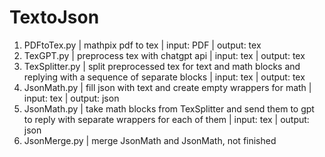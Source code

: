 # TextoJson


1. PDFtoTex.py |
mathpix pdf to tex |
input: PDF |
output: tex
2. TexGPT.py |
preprocess tex with chatgpt api |
input: tex |
output: tex
3. TexSplitter.py |
split preprocessed tex for text and math blocks and replying with a sequence of separate blocks |
input: tex |
output: tex
4. JsonMath.py |
fill json with text and create empty wrappers for math |
input: tex |
output: json
5. JsonMath.py |
take math blocks from TexSplitter and send them to gpt to reply with separate wrappers for each of them |
input: tex |
output: json
6. JsonMerge.py |
merge JsonMath and JsonMath, not finished
